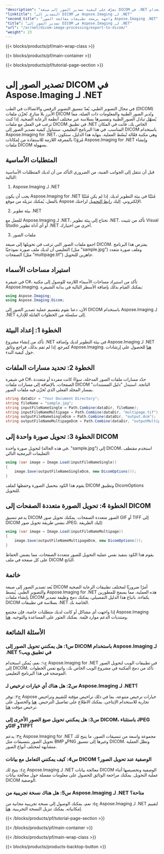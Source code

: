 ```yaml
---
"description": "تعرّف على كيفية تصدير الصور إلى صيغة DICOM في .NET باستخدام Aspose.Imaging. حوّل الصور الطبية بسهولة."
"linktitle": "التصدير إلى DICOM في Aspose.Imaging لـ .NET"
"second_title": "واجهة برمجة تطبيقات معالجة الصور Aspose.Imaging .NET"
"title": "تصدير الصور إلى DICOM في Aspose.Imaging لـ .NET"
"url": "/ar/net/dicom-image-processing/export-to-dicom/"
"weight": 23
---
```


{{< blocks/products/pf/main-wrap-class >}}

{{< blocks/products/pf/main-container >}}

{{< blocks/products/pf/tutorial-page-section >}}

# تصدير الصور إلى DICOM في Aspose.Imaging لـ .NET

في مجال التصوير الطبي، يُعدّ تنسيق التصوير الرقمي والاتصالات في الطب (DICOM) الأبرز بلا منازع. تُخزّن ملفات DICOM وتُدير الصور الطبية والمعلومات ذات الصلة، مما يُسهّل تبادل الصور الطبية وتفسيرها بسلاسة عبر مختلف أنظمة الرعاية الصحية. إذا كنت ترغب في العمل مع ملفات DICOM في تطبيق .NET الخاص بك، فأنت في المكان المناسب. في هذا البرنامج التعليمي، سنتناول كيفية تصدير الصور إلى DICOM باستخدام Aspose.Imaging for .NET، وهي مكتبة فعّالة تُبسّط العملية. بنهاية هذا الدليل، ستكون مُزوّدًا بالمعرفة اللازمة للاستفادة من إمكانات Aspose.Imaging for .NET وإنشاء ملفات DICOM بسهولة.

## المتطلبات الأساسية

قبل أن ننتقل إلى الجوانب الفنية، من الضروري التأكد من أن لديك المتطلبات الأساسية التالية:

1. Aspose.Imaging لـ .NET

يجب أن يكون Aspose.Imaging for .NET مُثبّتًا في بيئة التطوير لديك. إذا لم يكن مُثبّتًا بالفعل، يُمكنك تنزيله من موقع Aspose الإلكتروني. إليك [رابط التحميل](https://releases.aspose.com/imaging/net/) لراحتك.

2. بيئة تطوير .NET

للعمل مع Aspose.Imaging لـ .NET، تحتاج إلى بيئة تطوير .NET. تأكد من تثبيت Visual Studio أو أي أداة تطوير .NET أخرى من اختيارك.

3. ملفات الصور

اجمع ملفات الصور التي ترغب في تحويلها إلى صيغة DICOM. يفترض هذا البرنامج التعليمي أن لديك ملف صورة نموذجيًا (مثل "sample.jpg") وملف صورة متعدد الصفحات (مثل "multipage.tif") جاهزين للتحويل.

## استيراد مساحات الأسماء

في شيفرة C#، تأكد من استيراد مساحات الأسماء اللازمة للوصول إلى مكتبة Aspose.Imaging. يمكنك القيام بذلك بإضافة الأسطر التالية في بداية الشيفرة:

```csharp
using Aspose.Imaging;
using Aspose.Imaging.Dicom;
```

الآن، دعنا نقوم بتقسيم عملية تصدير الصور إلى DICOM باستخدام Aspose.Imaging لـ .NET إلى سلسلة من الخطوات القابلة للإدارة.

## الخطوة 1: إعداد البيئة

تأكد من إنشاء مشروع .NET في بيئة التطوير لديك وإضافة Aspose.Imaging لـ .NET كمرجع. إذا لم تقم بذلك، فراجع وثائق Aspose.Imaging. [هنا](https://reference.aspose.com/imaging/net/) للحصول على إرشادات حول كيفية البدء.

## الخطوة 2: تحديد مسارات الملفات

في شيفرة C#، حدّد مسارات ملفات الصور المدخلة، سواءً كانت مفردة أو متعددة الصفحات، بالإضافة إلى مسارات ملفات DICOM الناتجة. استبدل "دليل المستندات" بمسار المجلد الفعلي الذي تُخزّن فيه ملفات الصور.

```csharp
string dataDir = "Your Document Directory";
string fileName = "sample.jpg";
string inputFileNameSingle = Path.Combine(dataDir, fileName);
string inputFileNameMultipage = Path.Combine(dataDir, "multipage.tif");
string outputFileNameSingleDcm = Path.Combine(dataDir, "output.dcm");
string outputFileNameMultipageDcm = Path.Combine(dataDir, "outputMultipage.dcm");
```

## الخطوة 3: تحويل صورة واحدة إلى DICOM

لتحويل صورة واحدة (في هذه الحالة، "sample.jpg") إلى DICOM، استخدم مقتطف التعليمات البرمجية التالي:

```csharp
using (var image = Image.Load(inputFileNameSingle))
{
    image.Save(outputFileNameSingleDcm, new DicomOptions());
}
```

يقوم هذا الكود بتحميل الصورة وحفظها كملف DICOM وتطبيق DicomOptions للتحويل.

## الخطوة 4: تحويل الصورة متعددة الصفحات إلى DICOM

يدعم تنسيق DICOM الصور متعددة الصفحات. يمكنك تحويل صور GIF أو TIFF إلى DICOM بنفس طريقة تحويل صور JPEG. إليك الطريقة:

```csharp
using (var image = Image.Load(inputFileNameMultipage))
{
    image.Save(outputFileNameMultipageDcm, new DicomOptions());
}
```

يقوم هذا الكود بتنفيذ نفس عملية التحويل للصور متعددة الصفحات، مما يضمن الحفاظ على كل صفحة في ملف DICOM الناتج.

## خاتمة

يُعد تصدير الصور إلى صيغة DICOM أمرًا ضروريًا لمختلف تطبيقات الرعاية الصحية والتصوير الطبي. يُبسط Aspose.Imaging for .NET هذه العملية، مما يسمح للمطورين بإنشاء ملفات DICOM بكفاءة. باتباع هذا الدليل التفصيلي، يمكنك دمج وظيفة تصدير DICOM بسلاسة في تطبيقات .NET الخاصة بك.

إذا واجهت أي مشاكل أو كانت لديك متطلبات خاصة، فإن مجتمع Aspose.Imaging ومنتديات الدعم موارد قيّمة. يمكنك العثور على المساعدة والتوجيه. [هنا](https://forum.aspose.com/).

## الأسئلة الشائعة

### س1: هل يمكنني تحويل الصور إلى DICOM باستخدام Aspose.Imaging لـ .NET في تطبيق ويب؟

ج١: نعم، يُمكن استخدام Aspose.Imaging for .NET في تطبيقات الويب لتحويل الصور إلى DICOM. تأكد من دمج المكتبة في مشروع الويب الخاص بك، واتبع نفس الخطوات الموضحة في هذا البرنامج التعليمي.

### س2: هل هناك أي خيارات ترخيص لـ Aspose.Imaging لـ .NET؟

ج٢: توفر Aspose خيارات ترخيص متنوعة، بما في ذلك تراخيص مؤقتة للتقييم وتراخيص تجارية للاستخدام الإنتاجي. يمكنك الاطلاع على تفاصيل الترخيص. [هنا](https://purchase.aspose.com/buy) والحصول على ترخيص مؤقت [هنا](https://purchase.aspose.com/temporary-license/).

### س3: هل يمكنني تحويل صيغ الصور الأخرى إلى DICOM، باستثناء JPEG وGIF وTIFF؟

ج٣: يدعم Aspose.Imaging for .NET مجموعة واسعة من تنسيقات الصور، ما يتيح لك تحويل الصور بتنسيقات مثل BMP وPNG وغيرها إلى تنسيق DICOM. وتظل العملية متشابهة لمختلف أنواع الصور.

### س4: كيف يمكنني التعامل مع بيانات DICOM الوصفية عند تحويل الصور؟

ج٤: يتيح لك Aspose.Imaging لـ .NET معالجة بيانات DICOM الوصفية وتخصيصها أثناء عملية التحويل. يمكنك مراجعة الوثائق للحصول على معلومات مفصلة حول معالجة بيانات DICOM الوصفية.

### س5: هل هناك نسخة تجريبية من Aspose.Imaging لـ .NET متاحة؟

ج٥: نعم، يمكنك الوصول إلى نسخة تجريبية مجانية من Aspose.Imaging لـ .NET لتقييم إمكانياته. يمكنك تنزيل النسخة التجريبية. [هنا](https://releases.aspose.com/).

{{< /blocks/products/pf/tutorial-page-section >}}

{{< /blocks/products/pf/main-container >}}

{{< /blocks/products/pf/main-wrap-class >}}

{{< blocks/products/products-backtop-button >}}
